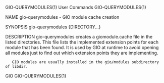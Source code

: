 GIO-QUERYMODULES(1)                                                                             User Commands                                                                             GIO-QUERYMODULES(1)

NAME
       gio-querymodules - GIO module cache creation

SYNOPSIS
       gio-querymodules {DIRECTORY...}

DESCRIPTION
       gio-querymodules creates a giomodule.cache file in the listed directories. This file lists the implemented extension points for each module that has been found. It is used by GIO at runtime to avoid
       opening all modules just to find out which extension points they are implementing.

       GIO modules are usually installed in the gio/modules subdirectory of libdir.

GIO                                                                                                                                                                                       GIO-QUERYMODULES(1)
